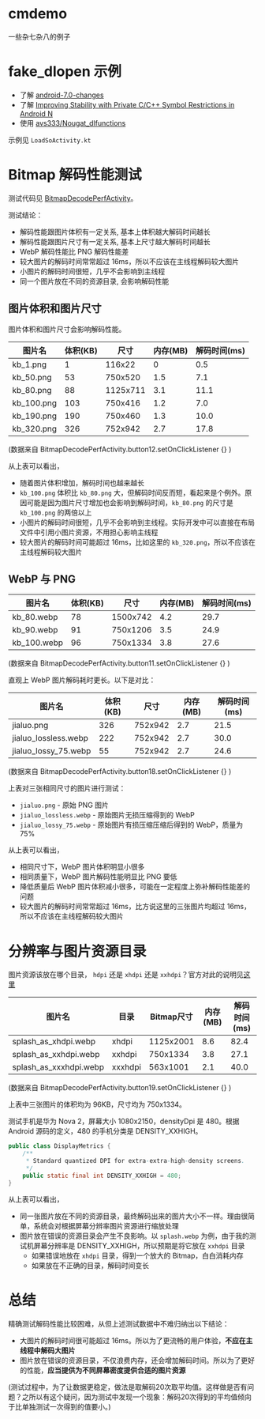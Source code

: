 # cmdemo
一些杂七杂八的例子

# fake_dlopen 示例

+ 了解 [android-7.0-changes](https://developer.android.com/about/versions/nougat/android-7.0-changes#ndk)
+ 了解 [Improving Stability with Private C/C++ Symbol Restrictions in Android N](https://android-developers.googleblog.com/2016/06/improving-stability-with-private-cc.html)
+ 使用 [avs333/Nougat_dlfunctions](https://github.com/avs333/Nougat_dlfunctions)

示例见 `LoadSoActivity.kt`

# Bitmap 解码性能测试

测试代码见 [BitmapDecodePerfActivity](https://github.com/410063005/cmdemo/blob/master/app/src/main/java/com/sunmoonblog/cmdemo/bitmap/BitmapDecodePerfActivity.kt)。

测试结论：

+ 解码性能跟图片体积有一定关系, 基本上体积越大解码时间越长
+ 解码性能跟图片尺寸有一定关系, 基本上尺寸越大解码时间越长
+ WebP 解码性能比 PNG 解码性能差
+ 较大图片的解码时间常常超过 16ms，所以不应该在主线程解码较大图片
+ 小图片的解码时间很短，几乎不会影响到主线程
+ 同一个图片放在不同的资源目录, 会影响解码性能

## 图片体积和图片尺寸

图片体积和图片尺寸会影响解码性能。

|图片名      |体积(KB)|尺寸     |内存(MB)|解码时间(ms)|
|-----------|-------|--------|-------|-----------|
|kb_1.png   |1      |116x22  |0      |0.5        |
|kb_50.png  |53     |750x520 |1.5    |7.1        |
|kb_80.png  |88     |1125x711|3.1    |11.1       |
|kb_100.png |103    |750x416 |1.2    |7.0        |
|kb_190.png |190    |750x460 |1.3    |10.0       |
|kb_320.png |326    |752x942 |2.7    |17.8       |

(数据来自 BitmapDecodePerfActivity.button12.setOnClickListener {} )

从上表可以看出，

+ 随着图片体积增加，解码时间也越来越长
+ `kb_100.png` 体积比 `kb_80.png` 大，但解码时间反而短，看起来是个例外。原因可能是因为图片尺寸增加也会影响到解码时间，`kb_80.png` 的尺寸是 `kb_100.png` 的两倍以上
+ 小图片的解码时间很短，几乎不会影响到主线程。实际开发中可以直接在布局文件中引用小图片资源，不用担心影响主线程
+ 较大图片的解码时间可能超过 16ms，比如这里的 `kb_320.png`，所以不应该在主线程解码较大图片

## WebP 与 PNG

|图片名      |体积(KB)|尺寸     |内存(MB)|解码时间(ms)|
|-----------|-------|--------|-------|-----------|
|kb_80.webp |78     |1500x742|4.2    |29.7       |
|kb_90.webp |91     |750x1206|3.5    |24.9       |
|kb_100.webp|96     |750x1334|3.8    |27.6       |

(数据来自 BitmapDecodePerfActivity.button11.setOnClickListener {} )

直观上 WebP 图片解码耗时更长。以下是对比：

|图片名                |体积(KB)|尺寸      |内存(MB)|解码时间(ms)|
|---------------------|-------|---------|-------|-----------|
|jialuo.png           |326    |752x942  |2.7    |21.5       |
|jialuo_lossless.webp |222    |752x942  |2.7    |30.0       |
|jialuo_lossy_75.webp |55     |752x942  |2.7    |24.6       |

(数据来自 BitmapDecodePerfActivity.button18.setOnClickListener {} )

上表对三张相同尺寸的图片进行测试：

+ `jialuo.png` - 原始 PNG 图片
+ `jialuo_lossless.webp` - 原始图片无损压缩得到的 WebP
+ `jialuo_lossy_75.webp` - 原始图片有损压缩压缩后得到的 WebP，质量为75%

从上表可以看出，

+ 相同尺寸下，WebP 图片体积明显小很多
+ 相同质量下，WebP 图片解码性能明显比 PNG 要低
+ 降低质量后 WebP 图片体积减小很多，可能在一定程度上弥补解码性能差的问题
+ 较大图片的解码时间常常超过 16ms，比方说这里的三张图片均超过 16ms，所以不应该在主线程解码较大图片

# 分辨率与图片资源目录
图片资源该放在哪个目录， `hdpi` 还是 `xhdpi` 还是 `xxhdpi`？官方对此的说明见[这里](https://developer.android.com/training/multiscreen/screendensities#TaskProvideAltBmp)

|图片名                  |目录    |Bitmap尺寸|内存(MB)|解码时间(ms)|
|-----------------------|-------|---------|-------|-----------|
|splash_as_xhdpi.webp   |xhdpi  |1125x2001|8.6    |82.4      |
|splash_as_xxhdpi.webp  |xxhdpi |750x1334 |3.8    |27.1      |
|splash_as_xxxhdpi.webp |xxxhdpi|563x1001 |2.1    |40.0      |

(数据来自 BitmapDecodePerfActivity.button19.setOnClickListener {} )

上表中三张图片的体积均为 96KB，尺寸均为 750x1334。

测试手机是华为 Nova 2，屏幕大小 1080x2150，densityDpi 是 480。根据 Android 源码的定义，480 的手机分类是 DENSITY_XXHIGH。

```java
public class DisplayMetrics {
    /**
     * Standard quantized DPI for extra-extra-high-density screens.
     */
    public static final int DENSITY_XXHIGH = 480;
}
```

从上表可以看出，

+ 同一张图片放在不同的资源目录，最终解码出来的图片大小不一样。理由很简单，系统会对根据屏幕分辨率图片资源进行缩放处理
+ 图片放在错误的资源目录会产生不良影响。以 `splash.webp` 为例，由于我的测试机屏幕分辨率是 DENSITY_XXHIGH，所以预期是将它放在 `xxhdpi` 目录
  + 如果错误地放在 `xhdpi` 目录，得到一个放大的 Bitmap，白白消耗内存
  + 如果放在不正确的目录，解码时间变长

# 总结
精确测试解码性能比较困难，从但上述测试数据中不难归纳出以下结论：

+ 大图片的解码时间很可能超过 16ms。所以为了更流畅的用户体验，**不应在主线程中解码大图片**
+ 图片放在错误的资源目录，不仅浪费内存，还会增加解码时间。所以为了更好的性能，**应当提供为不同屏幕密度提供合适的图片资源**

(测试过程中，为了让数据更稳定，做法是取解码20次取平均值。这样做是否有问题？之所以有这个疑问，因为测试中发现一个现象：解码20次得到的平均值倾向于比单独测试一次得到的值要小。)